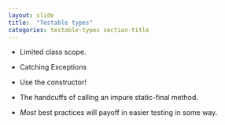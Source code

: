 ```yaml
---
layout: slide
title:  "Testable types"
categories: testable-types section-title
---
```


* Limited class scope.
* Catching Exceptions
* Use the constructor!
* The handcuffs of calling an impure static-final method.

* *Most* best practices will payoff in easier testing in some way.

